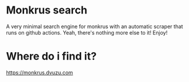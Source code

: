 # Monkrus search
A very minimal search engine for monkrus with an automatic scraper that runs on github actions. Yeah, there's nothing more else to it! Enjoy!

# Where do i find it?
https://monkrus.dvuzu.com
